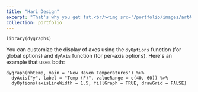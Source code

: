 ```yaml
---
title: "Hari Design"
excerpt: "That's why you get fat.<br/><img src='/portfolio/images/art4.jpg'>"
collection: portfolio
---
```


```{r, include=FALSE}
library(dygraphs)
```

You can customize the display of axes using the `dyOptions` function (for global options) and `dyAxis` function (for per-axis options). Here's an example that uses both:

```{r}
dygraph(nhtemp, main = "New Haven Temperatures") %>%
  dyAxis("y", label = "Temp (F)", valueRange = c(40, 60)) %>%
  dyOptions(axisLineWidth = 1.5, fillGraph = TRUE, drawGrid = FALSE)
```